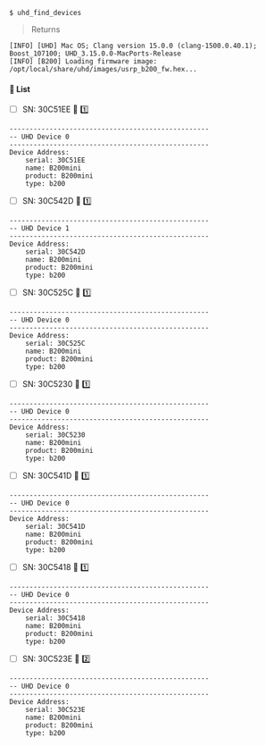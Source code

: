 

```
$ uhd_find_devices
```
> Returns
```
[INFO] [UHD] Mac OS; Clang version 15.0.0 (clang-1500.0.40.1); Boost_107100; UHD_3.15.0.0-MacPorts-Release
[INFO] [B200] Loading firmware image: /opt/local/share/uhd/images/usrp_b200_fw.hex...
```

#### &#x1F4D1; List

- [ ] SN: 30C51EE &#x1F4E1; &#x0031;&#xFE0F;&#x20E3; 

```
--------------------------------------------------
-- UHD Device 0
--------------------------------------------------
Device Address:
    serial: 30C51EE
    name: B200mini
    product: B200mini
    type: b200
```

- [ ] SN: 30C542D &#x1F4E1; &#x0031;&#xFE0F;&#x20E3; 

```
--------------------------------------------------
-- UHD Device 1
--------------------------------------------------
Device Address:
    serial: 30C542D
    name: B200mini
    product: B200mini
    type: b200
```

- [ ] SN: 30C525C &#x1F4E1; &#x0031;&#xFE0F;&#x20E3; 

```
--------------------------------------------------
-- UHD Device 0
--------------------------------------------------
Device Address:
    serial: 30C525C
    name: B200mini
    product: B200mini
    type: b200
```

- [ ] SN: 30C5230 &#x1F4E1; &#x0031;&#xFE0F;&#x20E3; 

```
--------------------------------------------------
-- UHD Device 0
--------------------------------------------------
Device Address:
    serial: 30C5230
    name: B200mini
    product: B200mini
    type: b200
```

- [ ] SN: 30C541D &#x1F4E1; &#x0031;&#xFE0F;&#x20E3; 

```
--------------------------------------------------
-- UHD Device 0
--------------------------------------------------
Device Address:
    serial: 30C541D
    name: B200mini
    product: B200mini
    type: b200
```

- [ ] SN: 30C5418 &#x1F4E1; &#x0031;&#xFE0F;&#x20E3; 

```
--------------------------------------------------
-- UHD Device 0
--------------------------------------------------
Device Address:
    serial: 30C5418
    name: B200mini
    product: B200mini
    type: b200
```

- [ ] SN: 30C523E &#x1F4E1; &#x0032;&#xFE0F;&#x20E3; 

```
--------------------------------------------------
-- UHD Device 0
--------------------------------------------------
Device Address:
    serial: 30C523E
    name: B200mini
    product: B200mini
    type: b200
```
